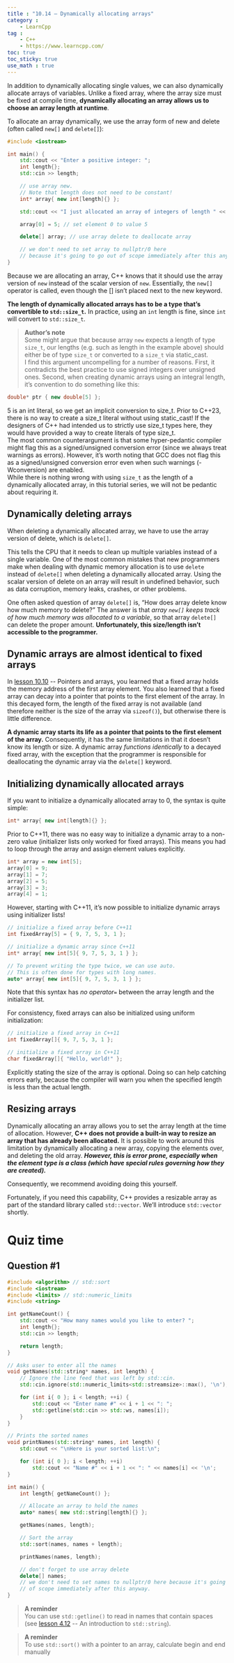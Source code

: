```yaml
---
title : "10.14 — Dynamically allocating arrays"
category :
    - LearnCpp
tag : 
    - C++
    - https://www.learncpp.com/
toc: true  
toc_sticky: true 
use_math : true
---
```



In addition to dynamically allocating single values, we can also dynamically allocate arrays of variables. Unlike a fixed array, where the array size must be fixed at compile time, **dynamically allocating an array allows us to choose an array length at runtime**.

To allocate an array dynamically, we use the array form of new and delete (often called `new[]` and `delete[]`):

```c++
#include <iostream>

int main() {
    std::cout << "Enter a positive integer: ";
    int length{};
    std::cin >> length;

    // use array new.
    // Note that length does not need to be constant!
    int* array{ new int[length]{} }; 

    std::cout << "I just allocated an array of integers of length " << length << '\n';

    array[0] = 5; // set element 0 to value 5

    delete[] array; // use array delete to deallocate array

    // we don't need to set array to nullptr/0 here
    // because it's going to go out of scope immediately after this anyway
}
```

Because we are allocating an array, C++ knows that it should use the array version of `new` instead of the scalar version of `new`. Essentially, the `new[]` operator is called, even though the [] isn’t placed next to the new keyword.

**The length of dynamically allocated arrays has to be a type that’s convertible to `std::size_t`.** In practice, using an `int` length is fine, since `int` will convert to `std::size_t`.

>**Author’s note**  
Some might argue that because array `new` expects a length of type `size_t`, our lengths (e.g. such as length in the example above) should either be of type `size_t` or converted to a `size_t` via static_cast.  
I find this argument uncompelling for a number of reasons. First, it contradicts the best practice to use signed integers over unsigned ones. Second, when creating dynamic arrays using an integral length, it’s convention to do something like this:  
```c++
double* ptr { new double[5] };
```  
5 is an int literal, so we get an implicit conversion to size_t. Prior to C++23, there is no way to create a size_t literal without using static_cast! If the designers of C++ had intended us to strictly use size_t types here, they would have provided a way to create literals of type size_t.  
The most common counterargument is that some hyper-pedantic compiler might flag this as a signed/unsigned conversion error (since we always treat warnings as errors). However, it’s worth noting that GCC does not flag this as a signed/unsigned conversion error even when such warnings (-Wconversion) are enabled.  
While there is nothing wrong with using `size_t` as the length of a dynamically allocated array, in this tutorial series, we will not be pedantic about requiring it.


## Dynamically deleting arrays

When deleting a dynamically allocated array, we have to use the array version of delete, which is `delete[]`.

This tells the CPU that it needs to clean up multiple variables instead of a single variable. One of the most common mistakes that new programmers make when dealing with dynamic memory allocation is to use `delete` instead of `delete[]` when deleting a dynamically allocated array. Using the scalar version of delete on an array will result in undefined behavior, such as data corruption, memory leaks, crashes, or other problems.

One often asked question of array `delete[]` is, “How does array delete know how much memory to delete?” The answer is that *array `new[]` keeps track of how much memory was allocated to a variable*, so that array `delete[]` can delete the proper amount. **Unfortunately, this size/length isn’t accessible to the programmer.**


## Dynamic arrays are almost identical to fixed arrays

In [lesson 10.10](https://www.learncpp.com/cpp-tutorial/pointers-and-arrays/) -- Pointers and arrays, you learned that a fixed array holds the memory address of the first array element. You also learned that a fixed array can decay into a pointer that points to the first element of the array. In this decayed form, the length of the fixed array is not available (and therefore neither is the size of the array via `sizeof()`), but otherwise there is little difference.

**A dynamic array starts its life as a pointer that points to the first element of the array.** Consequently, it has the same limitations in that it doesn’t know its length or size. A dynamic array *functions identically* to a decayed fixed array, with the exception that the programmer is responsible for deallocating the dynamic array via the `delete[]` keyword.

## Initializing dynamically allocated arrays

If you want to initialize a dynamically allocated array to 0, the syntax is quite simple:

```c++
int* array{ new int[length]{} };
```

Prior to C++11, there was no easy way to initialize a dynamic array to a non-zero value (initializer lists only worked for fixed arrays). This means you had to loop through the array and assign element values explicitly.

```c++
int* array = new int[5];
array[0] = 9;
array[1] = 7;
array[2] = 5;
array[3] = 3;
array[4] = 1;
```

However, starting with C++11, it’s now possible to initialize dynamic arrays using initializer lists!

```c++
// initialize a fixed array before C++11
int fixedArray[5] = { 9, 7, 5, 3, 1 };

// initialize a dynamic array since C++11
int* array{ new int[5]{ 9, 7, 5, 3, 1 } };

// To prevent writing the type twice, we can use auto.
// This is often done for types with long names.
auto* array{ new int[5]{ 9, 7, 5, 3, 1 } };
```

Note that this syntax has *no operator`=`* between the array length and the initializer list.

For consistency, fixed arrays can also be initialized using uniform initialization:

```c++
// initialize a fixed array in C++11
int fixedArray[]{ 9, 7, 5, 3, 1 };

// initialize a fixed array in C++11
char fixedArray[]{ "Hello, world!" };
```

Explicitly stating the size of the array is optional. Doing so can help catching errors early, because the compiler will warn you when the specified length is less than the actual length.


## Resizing arrays

Dynamically allocating an array allows you to set the array length at the time of allocation. However, **C++ does not provide a built-in way to resize an array that has already been allocated.** It is possible to work around this limitation by dynamically allocating a new array, copying the elements over, and deleting the old array. ***However, this is error prone, especially when the element type is a class (which have special rules governing how they are created).***

Consequently, we recommend avoiding doing this yourself.

Fortunately, if you need this capability, C++ provides a resizable array as part of the standard library called `std::vector`. We’ll introduce `std::vector` shortly.


# Quiz time

## Question #1

```c++
#include <algorithm> // std::sort
#include <iostream>
#include <limits> // std::numeric_limits
#include <string>

int getNameCount() {
    std::cout << "How many names would you like to enter? ";
    int length{};
    std::cin >> length;

    return length;
}

// Asks user to enter all the names
void getNames(std::string* names, int length) {
    // Ignore the line feed that was left by std::cin.
    std::cin.ignore(std::numeric_limits<std::streamsize>::max(), '\n');

    for (int i{ 0 }; i < length; ++i) {
        std::cout << "Enter name #" << i + 1 << ": ";
        std::getline(std::cin >> std::ws, names[i]);
    }
}

// Prints the sorted names
void printNames(std::string* names, int length) {
    std::cout << "\nHere is your sorted list:\n";

    for (int i{ 0 }; i < length; ++i)
        std::cout << "Name #" << i + 1 << ": " << names[i] << '\n';
}

int main() {
    int length{ getNameCount() };

    // Allocate an array to hold the names
    auto* names{ new std::string[length]{} };

    getNames(names, length);

    // Sort the array
    std::sort(names, names + length);

    printNames(names, length);

    // don't forget to use array delete
    delete[] names;
    // we don't need to set names to nullptr/0 here because it's going to go out
    // of scope immediately after this anyway.
}
```

>**A reminder**  
You can use `std::getline()` to read in names that contain spaces (see [lesson 4.12](https://www.learncpp.com/cpp-tutorial/an-introduction-to-stdstring/) -- An introduction to `std::string`).


>**A reminder**  
To use `std::sort()` with a pointer to an array, calculate begin and end manually
